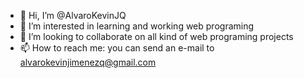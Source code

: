 - 👋 Hi, I’m @AlvaroKevinJQ
- 👀 I’m interested in learning and working web programing
- 💞️ I’m looking to collaborate on all kind of web programing projects
- 📫 How to reach me: you can send an e-mail to alvarokevinjimenezq@gmail.com
